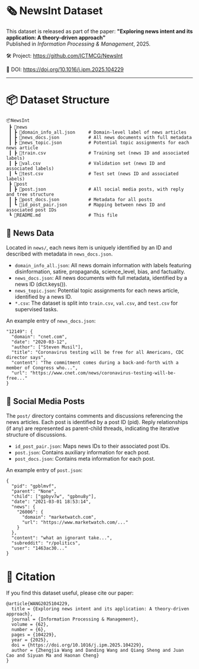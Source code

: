 # 🗞️ NewsInt Dataset

This dataset is released as part of the paper: **"Exploring news intent and its application: A theory-driven approach"**  
Published in *Information Processing & Management*, 2025.  

🛠️ Project: https://github.com/ICTMCG/NewsInt

🔗 DOI: https://doi.org/10.1016/j.ipm.2025.104229

---

# 📦 Dataset Structure

```
📦NewsInt
 ┣ 📂news
 ┃ ┣ 📜domain_info_all.json     # Domain-level label of news articles
 ┃ ┣ 📜news_docs.json           # All news documents with full metadata
 ┃ ┣ 📜news_topic.json          # Potential topic assignments for each news article
 ┃ ┣ 📜train.csv                # Training set (news ID and associated labels)
 ┃ ┣ 📜val.csv                  # Validation set (news ID and associated labels)
 ┃ ┗ 📜test.csv                 # Test set (news ID and associated labels)
 ┣ 📂post
 ┃ ┣ 📜post.json                # All social media posts, with reply and tree structure
 ┃ ┣ 📜post_docs.json           # Metadata for all posts
 ┃ ┗ 📜id_post_pair.json        # Mapping between news ID and associated post IDs
 ┗ 📜README.md                  # This file
 ```

## 📰 News Data

Located in `news/`, each news item is uniquely identified by an ID and described with metadata in `news_docs.json`. 

- `domain_info_all.json`: All news domain information with labels featuring disinformation, satire, propaganda, science_level, bias, and factuality.
- `news_docs.json`: All news documents with full metadata, identified by a news ID (dict.keys()).
- `news_topic.json`: Potential topic assignments for each news article, identified by a news ID.
- `*.csv`: The dataset is split into `train.csv`, `val.csv`, and `test.csv` for supervised tasks.

An example entry of `news_docs.json`:
```
"12149": {
  "domain": "cnet.com",
  "date": "2020-03-12",
  "author": ["Steven Musil"],
  "title": "Coronavirus testing will be free for all Americans, CDC director says",
  "content": "The commitment comes during a back-and-forth with a member of Congress who...",
  "url": "https://www.cnet.com/news/coronavirus-testing-will-be-free..."
}
```

## 💬 Social Media Posts

The `post/` directory contains comments and discussions referencing the news articles. Each post is identified by a post ID (pid). Reply relationships (if any) are represented as parent-child threads, indicating the iterative structure of discussions.

- `id_post_pair.json`: Maps news IDs to their associated post IDs.
- `post.json`: Contains auxiliary information for each post.
- `post_docs.json`: Contains meta information for each post.

An example entry of `post.json`:
```
{
  "pid": "gpblmvf",
  "parent": "None",
  "child": ["gpbyv7w", "gpbnu8y"],
  "date": "2021-03-01 18:53:14",
  "news": {
    "26006": {
      "domain": "marketwatch.com",
      "url": "https://www.marketwatch.com/..."
    }
  },
  "content": "what an ignorant take...",
  "subreddit": "r/politics",
  "user": "1463ac30..."
}
```

# 📖 Citation
If you find this dataset useful, please cite our paper:

```
@article{WANG2025104229,
  title = {Exploring news intent and its application: A theory-driven approach},
  journal = {Information Processing & Management},
  volume = {62},
  number = {6},
  pages = {104229},
  year = {2025},
  doi = {https://doi.org/10.1016/j.ipm.2025.104229},
  author = {Zhengjia Wang and Danding Wang and Qiang Sheng and Juan Cao and Siyuan Ma and Haonan Cheng}
}
```
